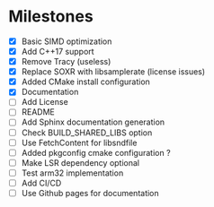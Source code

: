 # Milestones
- [x] Basic SIMD optimization
- [x] Add C++17 support
- [x] Remove Tracy (useless)
- [x] Replace SOXR with libsamplerate (license issues)
- [x] Added CMake install configuration
- [x] Documentation
- [ ] Add License
- [ ] README
- [ ] Add Sphinx documentation generation
- [ ] Check BUILD_SHARED_LIBS option
- [ ] Use FetchContent for libsndfile
- [ ] Added pkgconfig cmake configuration ?
- [ ] Make LSR dependency optional
- [ ] Test arm32 implementation
- [ ] Add CI/CD
- [ ] Use Github pages for documentation